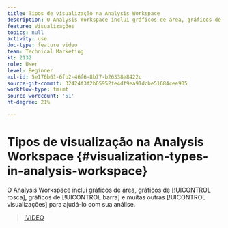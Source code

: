 ```yaml
---
title: Tipos de visualização na Analysis Workspace
description: O Analysis Workspace inclui gráficos de área, gráficos de rosca, gráficos de barra horizontal e muitas outras visualizações para ajudá-lo a analisar.
feature: Visualizações
topics: null
activity: use
doc-type: feature video
team: Technical Marketing
kt: 2132
role: User
level: Beginner
exl-id: 5e176b61-6fb2-46f6-8b77-b26338e8422c
source-git-commit: 32424f3f2b05952fe4df9ea91dcbe51684cee905
workflow-type: tm+mt
source-wordcount: '51'
ht-degree: 21%

---
```


# Tipos de visualização na Analysis Workspace {#visualization-types-in-analysis-workspace}

O Analysis Workspace inclui gráficos de área, gráficos de [!UICONTROL rosca], gráficos de [!UICONTROL barra] e muitas outras [!UICONTROL visualizações] para ajudá-lo com sua análise.

>[!VIDEO](https://video.tv.adobe.com/v/23994/?quality=12)
